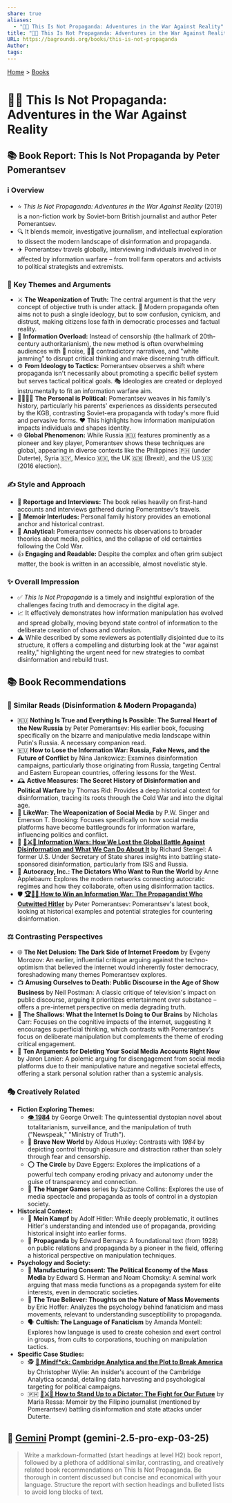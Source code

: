 ```yaml
---
share: true
aliases:
  - "🤥📣 This Is Not Propaganda: Adventures in the War Against Reality"
title: "🤥📣 This Is Not Propaganda: Adventures in the War Against Reality"
URL: https://bagrounds.org/books/this-is-not-propaganda
Author: 
tags: 
---
```

[Home](../index.md) > [Books](./index.md)  
# 🤥📣 This Is Not Propaganda: Adventures in the War Against Reality  
## 📚 Book Report: This Is Not Propaganda by Peter Pomerantsev  
  
### ℹ️ Overview  
  
* ⭐ *This Is Not Propaganda: Adventures in the War Against Reality* (2019) is a non-fiction work by Soviet-born British journalist and author Peter Pomerantsev.  
* 🔍 It blends memoir, investigative journalism, and intellectual exploration to dissect the modern landscape of disinformation and propaganda.  
* ✈️ Pomerantsev travels globally, interviewing individuals involved in or affected by information warfare – from troll farm operators and activists to political strategists and extremists.  
  
### 🔑 Key Themes and Arguments  
  
* ⚔️ **The Weaponization of Truth:** The central argument is that the very concept of objective truth is under attack. 🎯 Modern propaganda often aims not to push a single ideology, but to sow confusion, cynicism, and distrust, making citizens lose faith in democratic processes and factual reality.  
* 🌊 **Information Overload:** Instead of censorship (the hallmark of 20th-century authoritarianism), the new method is often overwhelming audiences with 📢 noise, 😵‍💫 contradictory narratives, and "white jamming" to disrupt critical thinking and make discerning truth difficult.  
* ⚙️ **From Ideology to Tactics:** Pomerantsev observes a shift where propaganda isn't necessarily about promoting a specific belief system but serves tactical political goals. 🎭 Ideologies are created or deployed instrumentally to fit an information warfare aim.  
* 👨‍👩‍👧‍👦 **The Personal is Political:** Pomerantsev weaves in his family's history, particularly his parents' experiences as dissidents persecuted by the KGB, contrasting Soviet-era propaganda with today's more fluid and pervasive forms. ❤️ This highlights how information manipulation impacts individuals and shapes identity.  
* 🌐 **Global Phenomenon:** While Russia 🇷🇺 features prominently as a pioneer and key player, Pomerantsev shows these techniques are global, appearing in diverse contexts like the Philippines 🇵🇭 (under Duterte), Syria 🇸🇾, Mexico 🇲🇽, the UK 🇬🇧 (Brexit), and the US 🇺🇸 (2016 election).  
  
### ✍️ Style and Approach  
  
* 📰 **Reportage and Interviews:** The book relies heavily on first-hand accounts and interviews gathered during Pomerantsev's travels.  
* 📖 **Memoir Interludes:** Personal family history provides an emotional anchor and historical contrast.  
* 🧐 **Analytical:** Pomerantsev connects his observations to broader theories about media, politics, and the collapse of old certainties following the Cold War.  
* 👍 **Engaging and Readable:** Despite the complex and often grim subject matter, the book is written in an accessible, almost novelistic style.  
  
### ✨ Overall Impression  
  
* ✅ *This Is Not Propaganda* is a timely and insightful exploration of the challenges facing truth and democracy in the digital age.  
* 📈 It effectively demonstrates how information manipulation has evolved and spread globally, moving beyond state control of information to the deliberate creation of chaos and confusion.  
* ⚠️ While described by some reviewers as potentially disjointed due to its structure, it offers a compelling and disturbing look at the "war against reality," highlighting the urgent need for new strategies to combat disinformation and rebuild trust.  
  
## 📚 Book Recommendations  
  
### 📖 Similar Reads (Disinformation & Modern Propaganda)  
  
* 🇷🇺 **Nothing Is True and Everything Is Possible: The Surreal Heart of the New Russia** by Peter Pomerantsev: His earlier book, focusing specifically on the bizarre and manipulative media landscape within Putin's Russia. A necessary companion read.  
* 🇪🇺 **How to Lose the Information War: Russia, Fake News, and the Future of Conflict** by Nina Jankowicz: Examines disinformation campaigns, particularly those originating from Russia, targeting Central and Eastern European countries, offering lessons for the West.  
* 🕰️ **Active Measures: The Secret History of Disinformation and Political Warfare** by Thomas Rid: Provides a deep historical context for disinformation, tracing its roots through the Cold War and into the digital age.  
* 📱 **LikeWar: The Weaponization of Social Media** by P.W. Singer and Emerson T. Brooking: Focuses specifically on how social media platforms have become battlegrounds for information warfare, influencing politics and conflict.  
* 📢 **[📰⚔️🧠 Information Wars: How We Lost the Global Battle Against Disinformation and What We Can Do About It](./information-wars.md)** by Richard Stengel: A former U.S. Under Secretary of State shares insights into battling state-sponsored disinformation, particularly from ISIS and Russia.  
* 👑 **Autocracy, Inc.: The Dictators Who Want to Run the World** by Anne Applebaum: Explores the modern networks connecting autocratic regimes and how they collaborate, often using disinformation tactics.  
* 🛡️ **[🏆📰📣 How to Win an Information War: The Propagandist Who Outwitted Hitler](./how-to-win-an-information-war.md)** by Peter Pomerantsev: Pomerantsev's latest book, looking at historical examples and potential strategies for countering disinformation.  
  
### ⚖️ Contrasting Perspectives  
  
* 🌐 **The Net Delusion: The Dark Side of Internet Freedom** by Evgeny Morozov: An earlier, influential critique arguing against the techno-optimism that believed the internet would inherently foster democracy, foreshadowing many themes Pomerantsev explores.  
* 📺 **Amusing Ourselves to Death: Public Discourse in the Age of Show Business** by Neil Postman: A classic critique of television's impact on public discourse, arguing it prioritizes entertainment over substance – offers a pre-internet perspective on media degrading truth.  
* 🧠 **The Shallows: What the Internet Is Doing to Our Brains** by Nicholas Carr: Focuses on the cognitive impacts of the internet, suggesting it encourages superficial thinking, which contrasts with Pomerantsev's focus on deliberate manipulation but complements the theme of eroding critical engagement.  
* 📱 **Ten Arguments for Deleting Your Social Media Accounts Right Now** by Jaron Lanier: A polemic arguing for disengagement from social media platforms due to their manipulative nature and negative societal effects, offering a stark personal solution rather than a systemic analysis.  
  
### 🎭 Creatively Related  
  
* **Fiction Exploring Themes:**  
    * **[👁️ 1984](./1984.md)** by George Orwell: The quintessential dystopian novel about totalitarianism, surveillance, and the manipulation of truth ("Newspeak," "Ministry of Truth").  
    * 💊 **Brave New World** by Aldous Huxley: Contrasts with *1984* by depicting control through pleasure and distraction rather than solely through fear and censorship.  
    * ⭕ **The Circle** by Dave Eggers: Explores the implications of a powerful tech company eroding privacy and autonomy under the guise of transparency and connection.  
    * 🏹 **The Hunger Games** series by Suzanne Collins: Explores the use of media spectacle and propaganda as tools of control in a dystopian society.  
* **Historical Context:**  
    * 📜 **Mein Kampf** by Adolf Hitler: While deeply problematic, it outlines Hitler's understanding and intended use of propaganda, providing historical insight into earlier forms.  
    * 📢 **Propaganda** by Edward Bernays: A foundational text (from 1928) on public relations and propaganda by a pioneer in the field, offering a historical perspective on manipulation techniques.  
* **Psychology and Society:**  
    * 🏢 **Manufacturing Consent: The Political Economy of the Mass Media** by Edward S. Herman and Noam Chomsky: A seminal work arguing that mass media functions as a propaganda system for elite interests, even in democratic societies.  
    * 🤯 **The True Believer: Thoughts on the Nature of Mass Movements** by Eric Hoffer: Analyzes the psychology behind fanaticism and mass movements, relevant to understanding susceptibility to propaganda.  
    * 🗣️ **Cultish: The Language of Fanaticism** by Amanda Montell: Explores how language is used to create cohesion and exert control in groups, from cults to corporations, touching on manipulation tactics.  
* **Specific Case Studies:**  
    * 🕵️ **[🤯 Mindf*ck: Cambridge Analytica and the Plot to Break America](./mindf-ck-cambridge-analytica-and-the-plot-to-break-america.md)** by Christopher Wylie: An insider's account of the Cambridge Analytica scandal, detailing data harvesting and psychological targeting for political campaigns.  
    * 🇵🇭 **[👥⚔️👑 How to Stand Up to a Dictator: The Fight for Our Future](./how-to-stand-up-to-a-dictator.md)** by Maria Ressa: Memoir by the Filipino journalist (mentioned by Pomerantsev) battling disinformation and state attacks under Duterte.  
  
## 💬 [Gemini](../software/gemini.md) Prompt (gemini-2.5-pro-exp-03-25)  
> Write a markdown-formatted (start headings at level H2) book report, followed by a plethora of additional similar, contrasting, and creatively related book recommendations on This Is Not Propaganda. Be thorough in content discussed but concise and economical with your language. Structure the report with section headings and bulleted lists to avoid long blocks of text.
